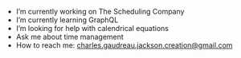 -  I’m currently working on The Scheduling Company
-  I’m currently learning GraphQL
-  I’m looking for help with calendrical equations
-  Ask me about time management
-  How to reach me: charles.gaudreau.jackson.creation@gmail.com
